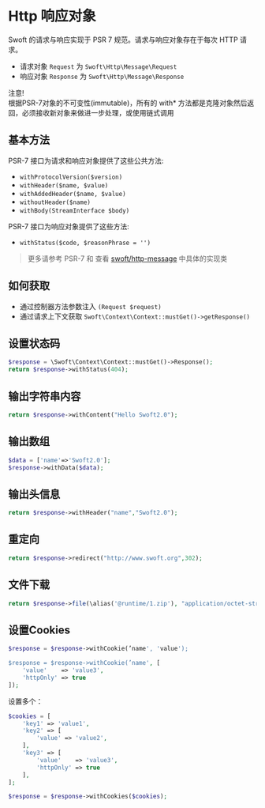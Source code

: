 # Http 响应对象

Swoft 的请求与响应实现于 PSR 7 规范。请求与响应对象存在于每次 HTTP 请求。

- 请求对象 `Request` 为 `Swoft\Http\Message\Request`
- 响应对象 `Response` 为 `Swoft\Http\Message\Response`

<p class="tip">注意!<br>
根据PSR-7对象的不可变性(immutable)，所有的 with* 方法都是克隆对象然后返回，必须接收新对象来做进一步处理，或使用链式调用
</p>

## 基本方法

PSR-7 接口为请求和响应对象提供了这些公共方法:

- `withProtocolVersion($version)`
- `withHeader($name, $value)`
- `withAddedHeader($name, $value)`
- `withoutHeader($name)`
- `withBody(StreamInterface $body)`

PSR-7 接口为响应对象提供了这些方法:

- `withStatus($code, $reasonPhrase = '')`

> 更多请参考 PSR-7 和 查看 [swoft/http-message](https://github.com/swoft-cloud/swoft-http-message) 中具体的实现类

## 如何获取

- 通过控制器方法参数注入 `(Request $request)`
- 通过请求上下文获取 `Swoft\Context\Context::mustGet()->getResponse()`

## 设置状态码

```php
$response = \Swoft\Context\Context::mustGet()->Response();
return $response->withStatus(404);
```

## 输出字符串内容

```php
return $response->withContent("Hello Swoft2.0");
```

## 输出数组

```php
$data = ['name'=>'Swoft2.0'];
$response->withData($data);
```

## 输出头信息

```php
return $response->withHeader("name","Swoft2.0");
```

## 重定向

```php
return $response->redirect("http://www.swoft.org",302);
```

## 文件下载

```php
return $response->file(\alias('@runtime/1.zip'), "application/octet-stream");
```

## 设置Cookies

```php
$response = $response->withCookie(’name', 'value');

$response = $response->withCookie(’name', [
    'value'    => 'value3',
    'httpOnly' => true
]);
```

设置多个：

```php
$cookies = [
    'key1' => 'value1',
    'key2' => [
        'value' => 'value2',
    ],
    'key3' => [
        'value'    => 'value3',
        'httpOnly' => true
    ],
];

$response = $response->withCookies($cookies);
```

